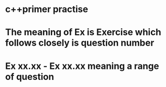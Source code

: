 # c++primer practise

# The meaning of Ex is Exercise which follows closely is question number
# Ex xx.xx - Ex xx.xx meaning a range of question